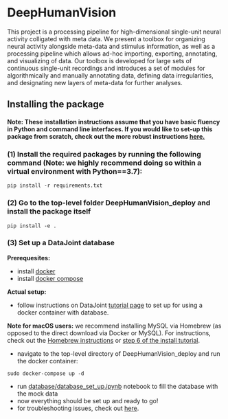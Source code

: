 # DeepHumanVision

This project is a processing pipeline for high-dimensional single-unit neural activity colligated with meta data. 
We present a toolbox for organizing neural activity alongside meta-data and stimulus information, as well as a processing pipeline which allows ad-hoc importing, exporting, annotating, and visualizing of data. Our toolbox is developed for large sets of continuous single-unit recordings and introduces a set of modules for algorithmically and manually annotating data, defining data irregularities, and designating new layers of meta-data for further analyses.

## Installing the package

#### Note: These installation instructions assume that you have basic fluency in Python and command line interfaces. If you would like to set-up this package from scratch, check out the more robust instructions [here.](https://github.com/mackelab/DeepHumanVision_deploy/wiki/Installation)

### (1) Install the required packages by running the following command (Note: we highly recommend doing so within a virtual environment with Python==3.7):
```
pip install -r requirements.txt
```

### (2) Go to the top-level folder DeepHumanVision_deploy and install the package itself
```
pip install -e .
```

### (3) Set up a DataJoint database

**Prerequesites:**
- install [docker](https://www.docker.com/)
- install [docker compose](https://docs.docker.com/compose/install/)

**Actual setup:**
- follow instructions on DataJoint [tutorial page](https://tutorials.datajoint.io/setting-up/local-database.html) to set up for using a docker container with database.

**Note for macOS users:** we recommend installing MySQL via Homebrew (as opposed to the direct download via Docker or MySQL). For instructions, check out the [Homebrew instructions](https://gist.github.com/operatino/392614486ce4421063b9dece4dfe6c21) or [step 6 of the install tutorial](https://github.com/mackelab/DeepHumanVision_deploy/wiki/Installation#mac).
- navigate to the top-level directory of DeepHumanVision_deploy and run the docker container:
```
sudo docker-compose up -d
```
- run [database/database_set_up.ipynb](https://github.com/mackelab/DeepHumanVision_deploy/blob/master/database/database_set_up.ipynb) notebook to fill the database with the mock data
- now everything should be set up and ready to go! 
- for troubleshooting issues, check out [here](https://github.com/datajoint/mysql-docker).
